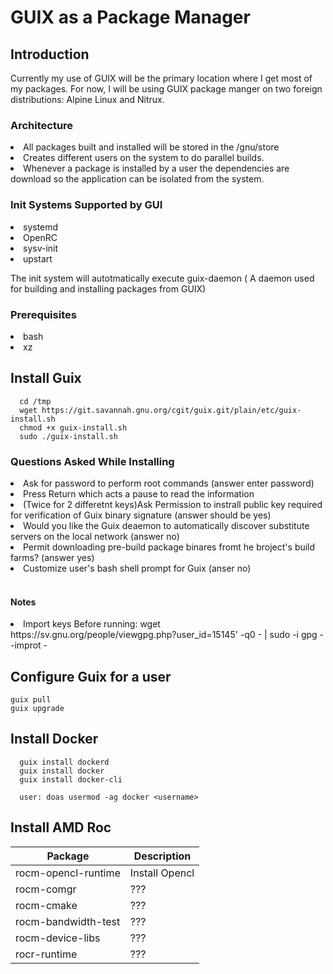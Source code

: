 # GUIX as a Package Manager

## Introduction

Currently my use of GUIX will be the primary location where I get most of my packages.  For now, I will be using GUIX package manger on two foreign distributions: Alpine Linux and Nitrux.

### Architecture 
<li>All packages built and installed  will be stored in the /gnu/store</li>
<li>Creates different users on the system to do parallel builds.</li>
<li>Whenever a package is installed by a user the dependencies are download so the application can be isolated from the system.</li>

### Init Systems Supported by GUI
<li>systemd</li>
<li>OpenRC</li>
<li>sysv-init</li>
<li>upstart</li>

The init system will autotmatically execute guix-daemon ( A daemon used for building and installing packages from GUIX)

### Prerequisites 
<li>bash</li>
<li>xz</li>

## Install Guix
```
  cd /tmp
  wget https://git.savannah.gnu.org/cgit/guix.git/plain/etc/guix-install.sh
  chmod +x guix-install.sh
  sudo ./guix-install.sh
```

### Questions Asked While Installing
<li>Ask for password to perform root commands (answer enter password)</li>
<li>Press Return which acts a pause to read the information</li>
<li>(Twice for 2 differetnt keys)Ask Permission to instrall public key required for verification of Guix binary signature (answer should be yes)</li>
<li>Would you like the Guix deaemon to automatically discover substitute servers on the local network (answer no)</li>
<li>Permit downloading pre-build package binares fromt he broject's build farms? (answer yes)</li>
<li>Customize user's bash shell prompt for Guix (anser no)</li>
<br>

#### <b>Notes</b>
<li>Import keys Before running: wget https://sv.gnu.org/people/viewgpg.php?user_id=15145' -q0 - | sudo -i gpg --improt -</li>

## Configure Guix for a user
```
guix pull
guix upgrade
```

## Install Docker
```
  guix install dockerd
  guix install docker
  guix install docker-cli

  user: doas usermod -ag docker <username>
```

## Install AMD Roc
|Package|Description|
|-------|-----------|
|rocm-opencl-runtime| Install Opencl |
|rocm-comgr| ???                     |
|rocm-cmake| ???                     |
|rocm-bandwidth-test| ???            |
|rocm-device-libs| ???               |
|rocr-runtime| ???                   |

